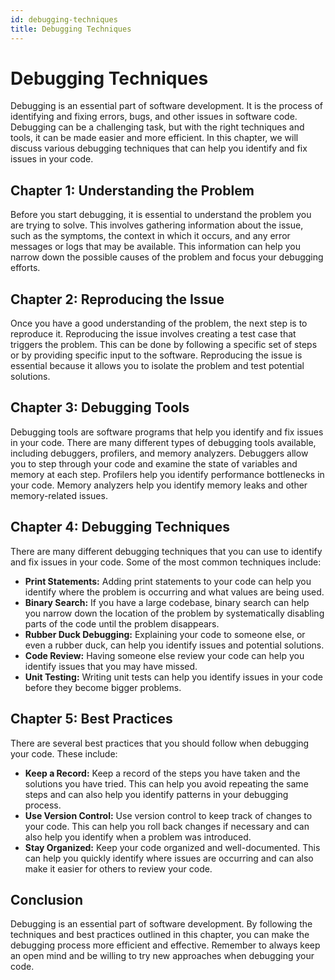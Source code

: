 ```yaml
---
id: debugging-techniques
title: Debugging Techniques
---
```


# Debugging Techniques

Debugging is an essential part of software development. It is the process of identifying and fixing errors, bugs, and other issues in software code. Debugging can be a challenging task, but with the right techniques and tools, it can be made easier and more efficient. In this chapter, we will discuss various debugging techniques that can help you identify and fix issues in your code.

## Chapter 1: Understanding the Problem

Before you start debugging, it is essential to understand the problem you are trying to solve. This involves gathering information about the issue, such as the symptoms, the context in which it occurs, and any error messages or logs that may be available. This information can help you narrow down the possible causes of the problem and focus your debugging efforts.

## Chapter 2: Reproducing the Issue

Once you have a good understanding of the problem, the next step is to reproduce it. Reproducing the issue involves creating a test case that triggers the problem. This can be done by following a specific set of steps or by providing specific input to the software. Reproducing the issue is essential because it allows you to isolate the problem and test potential solutions.

## Chapter 3: Debugging Tools

Debugging tools are software programs that help you identify and fix issues in your code. There are many different types of debugging tools available, including debuggers, profilers, and memory analyzers. Debuggers allow you to step through your code and examine the state of variables and memory at each step. Profilers help you identify performance bottlenecks in your code. Memory analyzers help you identify memory leaks and other memory-related issues.

## Chapter 4: Debugging Techniques

There are many different debugging techniques that you can use to identify and fix issues in your code. Some of the most common techniques include:

- **Print Statements:** Adding print statements to your code can help you identify where the problem is occurring and what values are being used.
- **Binary Search:** If you have a large codebase, binary search can help you narrow down the location of the problem by systematically disabling parts of the code until the problem disappears.
- **Rubber Duck Debugging:** Explaining your code to someone else, or even a rubber duck, can help you identify issues and potential solutions.
- **Code Review:** Having someone else review your code can help you identify issues that you may have missed.
- **Unit Testing:** Writing unit tests can help you identify issues in your code before they become bigger problems.

## Chapter 5: Best Practices

There are several best practices that you should follow when debugging your code. These include:

- **Keep a Record:** Keep a record of the steps you have taken and the solutions you have tried. This can help you avoid repeating the same steps and can also help you identify patterns in your debugging process.
- **Use Version Control:** Use version control to keep track of changes to your code. This can help you roll back changes if necessary and can also help you identify when a problem was introduced.
- **Stay Organized:** Keep your code organized and well-documented. This can help you quickly identify where issues are occurring and can also make it easier for others to review your code.

## Conclusion

Debugging is an essential part of software development. By following the techniques and best practices outlined in this chapter, you can make the debugging process more efficient and effective. Remember to always keep an open mind and be willing to try new approaches when debugging your code.
